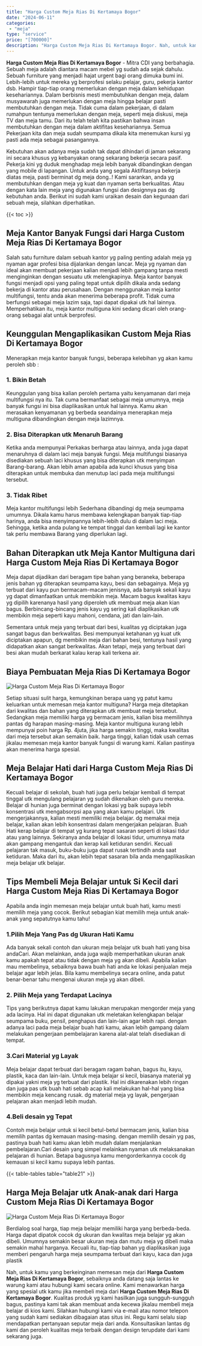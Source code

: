 ```yaml
---
title: "Harga Custom Meja Rias Di Kertamaya Bogor"
date: "2024-06-11"
categories:
 - "meja"
type: "service"
price: "[700000]"
description: "Harga Custom Meja Rias Di Kertamaya Bogor. Nah, untuk kamu yang berkeinginan memesan meja dari **Harga Custom Meja Rias Di Kertamaya Bogor**, sebaiknya anda..."
---
```


**Harga Custom Meja Rias Di Kertamaya Bogor** - Mitra CDI yang berbahagia. Sebuah meja adalah diantara macam mebel yg sudah ada sejak dahulu. Sebuah furniture yang menjadi hajat urgent bagi orang dimuka bumi ini. Lebih-lebih untuk mereka yg berprofesi selaku pelajar, guru, pekerja kantor dsb. Hampir tiap-tiap orang memerlukan dengan meja dalam kehidupan kesehariannya. Dalam berbisnis mesti membutuhkan dengan meja, dalam musyawarah juga memerlukan dengan meja hingga belajar pasti membutuhkan dengan meja. Tidak cuma dalam pekerjaan, di dalam rumahpun tentunya memerlukan dengan meja, seperti meja diskusi, meja TV dan meja tamu. Dari itu telah telah kita pastikan bahwa insan membutuhkan dengan meja dalam aktifitas kesehariannya. Semua Pekerjaan kita dan meja sudah seumpama dikala kita menemukan kursi yg pasti ada meja sebagai pasangannya.

Kebutuhan akan adanya meja sudah tak dapat dihindari di jaman sekarang ini secara khusus yg kebanyakan orang sekarang bekerja secara pasif. Pekerja kini yg duduk menghadap meja lebih banyak dibandingkan dengan yang mobile di lapangan. Untuk anda yang segala Aktifitasnya bekerja diatas meja, pasti berminat dg meja dong..! Kami sarankan, anda yg membutuhkan dengan meja yg kuat dan nyaman serta berkualitas. Atau dengan kata lain meja yang digunakan fungsi dan designnya pas dg kebutuhan anda. Berikut ini sudah kami uraikan desain dan kegunaan dari sebuah meja, silahkan diperhatikan.

{{< toc >}}

## Meja Kantor Banyak Fungsi dari Harga Custom Meja Rias Di Kertamaya Bogor

Salah satu furniture dalam sebuah kantor yg paling penting adalah meja yg nyaman agar profesi bisa dijalankan dengan lancar. Meja yg nyaman dan ideal akan membuat pekerjaan kalian menjadi lebih gampang tanpa mesti menginginkan dengan sesuatu utk melengkapinya. Meja kantor banyak fungsi menjadi opsi yang paling tepat untuk dipilih dikala anda sedang bekerja di kantor atau perusahaan. Dengan menggunakan meja kantor multifungsi, tentu anda akan menerima beberapa profit. Tidak cuma berfungsi sebagai meja lazim saja, tapi dapat dipakai utk hal lainnya. Memperhatikan itu, meja kantor multiguna kini sedang dicari oleh orang-orang sebagai alat untuk berprofesi.

## Keunggulan Mengaplikasikan Custom Meja Rias Di Kertamaya Bogor

Menerapkan meja kantor banyak fungsi, beberapa kelebihan yg akan kamu peroleh sbb :

### 1\. Bikin Betah

Keunggulan yang bisa kalian peroleh pertama yaitu kenyamanan dari meja multifungsi nya itu. Tak cuma bermanfaat sebagai meja umumnya, meja banyak fungsi ini bisa diaplikasikan untuk hal lainnya. Kamu akan merasakan kenyamanan yg berbeda seandainya menerapkan meja multiguna dibandingkan dengan meja lazimnya.

### 2\. Bisa Diterapkan utk Menaruh Barang

Ketika anda mempunyai Perkakas berharga atau lainnya, anda juga dapat menaruhnya di dalam laci meja banyak fungsi. Meja multifungsi biasanya disediakan sebuah laci khusus yang bisa diterapkan utk menyimpan Barang-barang. Akan lebih aman apabila ada kunci khusus yang bisa diterapkan untuk membuka dan menutup laci pada meja multifungsi tersebut.

### 3\. Tidak Ribet

Meja kantor multifungsi lebih Sederhana dibandingi dg meja seumpama umumnya. Dikala kamu harus membawa kelengkapan banyak tiap-tiap harinya, anda bisa menyimpannya lebih-lebih dulu di dalam laci meja. Sehingga, ketika anda pulang ke tempat tinggal dan kembali lagi ke kantor tak perlu membawa Barang yang diperlukan lagi.

## Bahan Diterapkan utk Meja Kantor Multiguna dari Harga Custom Meja Rias Di Kertamaya Bogor

Meja dapat dijadikan dari beragam tipe bahan yang beraneka, beberapa jenis bahan yg diterapkan seumpama kayu, besi dan sebagainya. Meja yg terbuat dari kayu pun bermacam-macam jenisnya, ada banyak sekali kayu yg dapat dimanfaatkan untuk membikin meja. Macam bagus kwalitas kayu yg dipilih karenanya hasil yang diperoleh utk membuat meja akan kian bagus. Berbincang-bincang jenis kayu yg sering kali diaplikasikan utk membikin meja seperti kayu mahoni, cendana, jati dan lain-lain.

Sementara untuk meja yang terbuat dari besi, kualitas yg diciptakan juga sangat bagus dan berkwalitas. Besi mempunyai ketahanan yg kuat utk diciptakan apapun, dg membikin meja dari bahan besi, tentunya hasil yang didapatkan akan sangat berkwalitas. Akan tetapi, meja yang terbuat dari besi akan mudah berkarat kalau kerap kali terkena air.

## Biaya Pembuatan Meja Rias Di Kertamaya Bogor

![Harga Custom Meja Rias Di Kertamaya Bogor](/images/meja/meja-dewasa-024.jpg)

Setiap situasi sulit harga, kemungkinan berapa uang yg patut kamu keluarkan untuk memesan meja kantor multiguna? Harga meja ditetapkan dari kwalitas dan bahan yang diterapkan utk membuat meja tersebut. Sedangkan meja memiliki harga yg bermacam jenis, kalian bisa memilihnya pantas dg harapan masing-masing. Meja kantor multiguna kurang lebih mempunyai poin harga Rp. 4juta, jika harga semakin tinggi, maka kwalitas dari meja tersebut akan semakin baik. harga tinggi, kalian tidak usah cemas jikalau memesan meja kantor banyak fungsi di warung kami. Kalian pastinya akan menerima harga spesial.

## Meja Belajar Hati dari Harga Custom Meja Rias Di Kertamaya Bogor

Kecuali belajar di sekolah, buah hati juga perlu belajar kembali di tempat tinggal utk mengulang pelajaran yg sudah dikenalkan oleh guru mereka. Belajar di hunian juga berminat dengan lokasi yg baik supaya lebih konsentrasi utk mengabsorpsi apa yang akan kamu pelajari. Utk mengerjakannya, kalian mesti memiliki meja belajar. dg memakai meja belajar, kalian akan lebih konsentrasi dalam mengerjakan pelajaran. Buah Hati kerap belajar di tempat yg kurang tepat sasaran seperti di lokasi tidur atau yang lainnya. Sekiranya anda belajar di lokasi tidur, umumnya mata akan gampang mengantuk dan kerap kali ketiduran sendiri. Kecuali pelajaran tak masuk, buku-buku juga dapat rusak tertindih anda saat ketiduran. Maka dari itu, akan lebih tepat sasaran bila anda mengaplikasikan meja belajar utk belajar.

## Tips Membeli Meja Belajar untuk Si Kecil dari Harga Custom Meja Rias Di Kertamaya Bogor

Apabila anda ingin memesan meja belajar untuk buah hati, kamu mesti memilih meja yang cocok. Berikut sebagian kiat memilih meja untuk anak-anak yang sepatutnya kamu tahu!

### 1.Pilih Meja Yang Pas dg Ukuran Hati Kamu

Ada banyak sekali contoh dan ukuran meja belajar utk buah hati yang bisa andaCari. Akan melainkan, anda juga wajib memperhatikan ukuran anak kamu apakah tepat atau tidak dengan meja yg akan dibeli. Apabila kalian mau membelinya, sebaiknya bawa buah hati anda ke lokasi penjualan meja belajar agar lebih jelas. Bila kamu membelinya secara online, anda patut benar-benar tahu mengenai ukuran meja yg akan dibeli.

### 2\. Pilih Meja yang Terdapat Lacinya

Tips yang berikutnya dapat kamu lakukan merupakan mengorder meja yang ada lacinya. Hal ini dapat digunakan utk meletakan kelengkapan belajar seumpama buku, pensil, penghapus dan lain-lain agar lebih rapi. dengan adanya laci pada meja belajar buah hati kamu, akan lebih gampang dalam melakukan pengerjaan pembelajaran karena alat-alat telah disediakan di tempat.

### 3.Cari Material yg Layak

Meja belajar dapat terbuat dari beragam ragam bahan, bagus itu, kayu, plastik, kaca dan lain-lain. Untuk meja belajar si kecil, biasanya material yg dipakai yakni meja yg terbuat dari plastik. Hal ini dikarenakan lebih ringan dan juga pas utk buah hati sebab acap kali melakukan hal-hal yang bisa membikin meja kencang rusak. dg material meja yg layak, pengerjaan pelajaran akan menjadi lebih mudah.

### 4.Beli desain yg Tepat

Contoh meja belajar untuk si kecil betul-betul bermacam jenis, kalian bisa memilih pantas dg kemauan masing-masing. dengan memilih desain yg pas, pastinya buah hati kamu akan lebih mudah dalam menjalankan pembelajaran.Cari desain yang simpel melainkan nyaman utk melaksanakan pelajaran di hunian. Betapa bagusnya kamu mengorderkannya cocok dg kemauan si kecil kamu supaya lebih pantas.

{{< table-tables table="table21" >}}

## Harga Meja Belajar utk Anak-anak dari Harga Custom Meja Rias Di Kertamaya Bogor

![Harga Custom Meja Rias Di Kertamaya Bogor](/images/meja/meja-anak-012.jpg)

Berdialog soal harga, tiap meja belajar memiliki harga yang berbeda-beda. Harga dapat dipatok cocok dg ukuran dan kwalitas meja belajar yg akan dibeli. Umumnya semakin besar ukuran meja dan mutu meja yg dibeli maka semakin mahal harganya. Kecuali itu, tiap-tiap bahan yg diaplikasikan juga memberi pengaruh harga meja seumpama terbuat dari kayu, kaca dan juga plastik

Nah, untuk kamu yang berkeinginan memesan meja dari **Harga Custom Meja Rias Di Kertamaya Bogor**, sebaiknya anda datang saja lantas ke warung kami atau hubungi kami secara online. Kami menawarkan harga yang spesial utk kamu jika membeli meja dari **Harga Custom Meja Rias Di Kertamaya Bogor**. Kualitas produk yg kami hasilkan juga sungguh-sungguh bagus, pastinya kami tak akan membuat anda kecewa jikalau membeli meja belajar di kios kami. Silahkan hubungi kami via e-mail atau nomor telepon yang sudah kami sediakan dibagaian atas situs ini. Regu kami selalu siap mendapatkan pertanyaan seputar meja dari anda. Konsultasikan lantas dg kami dan peroleh kualitas meja terbaik dengan design terupdate dari kami sekarang juga.
